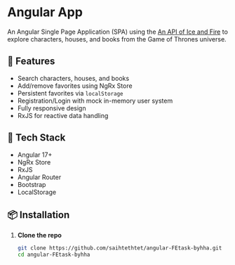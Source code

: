 # Angular App

An Angular Single Page Application (SPA) using the [An API of Ice and Fire](https://anapioficeandfire.com/) to explore characters, houses, and books from the Game of Thrones universe.

## 🔧 Features

- Search characters, houses, and books
- Add/remove favorites using NgRx Store
- Persistent favorites via `localStorage`
- Registration/Login with mock in-memory user system
- Fully responsive design
- RxJS for reactive data handling

## 🚀 Tech Stack

- Angular 17+
- NgRx Store
- RxJS
- Angular Router
- Bootstrap
- LocalStorage

## 📦 Installation

1. **Clone the repo**
   ```bash
   git clone https://github.com/saihtethtet/angular-FEtask-byhha.git
   cd angular-FEtask-byhha
   ```
